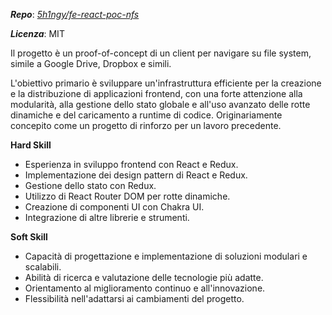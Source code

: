 ***Repo***: [*5h1ngy/fe-react-poc-nfs*](https://github.com/5h1ngy/fe-react-poc-nfs)

***Licenza***: MIT

Il progetto è un proof-of-concept di un client per navigare su file system, simile a Google Drive, Dropbox e simili.

L'obiettivo primario è sviluppare un'infrastruttura efficiente per la creazione e la distribuzione di applicazioni frontend, con una forte attenzione alla modularità, alla gestione dello stato globale e all'uso avanzato delle rotte dinamiche e del caricamento a runtime di codice. Originariamente concepito come un progetto di rinforzo per un lavoro precedente.

**Hard Skill**

- Esperienza in sviluppo frontend con React e Redux.
- Implementazione dei design pattern di React e Redux.
- Gestione dello stato con Redux.
- Utilizzo di React Router DOM per rotte dinamiche.
- Creazione di componenti UI con Chakra UI.
- Integrazione di altre librerie e strumenti.

**Soft Skill**

- Capacità di progettazione e implementazione di soluzioni modulari e scalabili.
- Abilità di ricerca e valutazione delle tecnologie più adatte.
- Orientamento al miglioramento continuo e all'innovazione.
- Flessibilità nell'adattarsi ai cambiamenti del progetto.